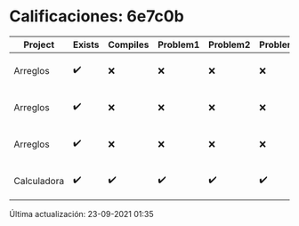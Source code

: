 # Calificaciones: 6e7c0b
|Project|Exists|Compiles|Problem1|Problem2|Problem3|Extra|CommitHash|CommitDate|CheckDate|Comments|DueDate|Grade|
|-|-|-|-|-|-|-|-|-|-|-|-|-|
|Arreglos|✔️|❌|❌|❌|❌|❌|94e6af903b4817e2d084f4dd20edc5bec219b483|22-09-2021 23:28:41|23-09-2021 01:35:29|Tu código no compila|24-09-2021 21:00:00|5.0|
|Arreglos|✔️|❌|❌|❌|❌|❌|b1e428e32e975c13ec3618916accc96b6dfc9020|21-09-2021 19:58:32|21-09-2021 20:24:49|Tu código no compila|24-09-2021 21:00:00|5.0|
|Arreglos|✔️|❌|❌|❌|❌|❌|9764619187dbf6901be7594d2b3b25d333c456a5|21-09-2021 19:20:00|21-09-2021 19:30:11|Tu código no compila|24-09-2021 21:00:00|5.0|
|Calculadora|✔️|✔️|✔️|✔️|✔️|✔️|9d50b67cd4307724bf64af0ee1a522510742eb35|15-09-2021 10:18:20|15-09-2021 12:51:11|nan|17-09-2021 21:00:00|10.0|

Última actualización: 23-09-2021 01:35